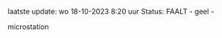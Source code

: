 laatste update: 
wo 18-10-2023  8:20   uur 
Status: FAALT - geel - 
<div class="service Y">microstation</div>
